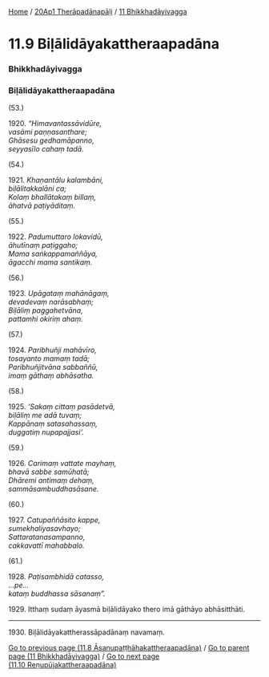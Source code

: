 
[Home](/) / [20Ap1 Therāpadānapāḷi](/tipitaka/20Ap1.md) / [11 Bhikkhadāyivagga](/tipitaka/20Ap1/11.md)

# 11.9 Biḷālidāyakattheraapadāna

### Bhikkhadāyivagga

### Biḷālidāyakattheraapadāna

(53.)

1920\. _“Himavantassāvidūre,_  
_vasāmi paṇṇasanthare;_  
_Ghāsesu gedhamāpanno,_  
_seyyasīlo cahaṃ tadā._  


(54.)

1921\. _Khaṇantālu kalambāni,_  
_biḷālitakkalāni ca;_  
_Kolaṃ bhallātakaṃ billaṃ,_  
_āhatvā paṭiyāditaṃ._  


(55.)

1922\. _Padumuttaro lokavidū,_  
_āhutīnaṃ paṭiggaho;_  
_Mama saṅkappamaññāya,_  
_āgacchi mama santikaṃ._  


(56.)

1923\. _Upāgataṃ mahānāgaṃ,_  
_devadevaṃ narāsabhaṃ;_  
_Biḷāliṃ paggahetvāna,_  
_pattamhi okiriṃ ahaṃ._  


(57.)

1924\. _Paribhuñji mahāvīro,_  
_tosayanto mamaṃ tadā;_  
_Paribhuñjitvāna sabbaññū,_  
_imaṃ gāthaṃ abhāsatha._  


(58.)

1925\. _‘Sakaṃ cittaṃ pasādetvā,_  
_biḷāliṃ me adā tuvaṃ;_  
_Kappānaṃ satasahassaṃ,_  
_duggatiṃ nupapajjasi’._  


(59.)

1926\. _Carimaṃ vattate mayhaṃ,_  
_bhavā sabbe samūhatā;_  
_Dhāremi antimaṃ dehaṃ,_  
_sammāsambuddhasāsane._  


(60.)

1927\. _Catupaññāsito kappe,_  
_sumekhaliyasavhayo;_  
_Sattaratanasampanno,_  
_cakkavattī mahabbalo._  


(61.)

1928\. _Paṭisambhidā catasso,_  
_…pe…_  
_kataṃ buddhassa sāsanaṃ”._  


1929\. Itthaṃ sudaṃ āyasmā biḷālidāyako thero imā gāthāyo abhāsitthāti.

---

1930\. Biḷālidāyakattherassāpadānaṃ navamaṃ.



[Go to previous page (11.8 Āsanupaṭṭhāhakattheraapadāna)](/tipitaka/20Ap1/11/11.8.md) / [Go to parent page (11 Bhikkhadāyivagga)](/tipitaka/20Ap1/11.md) / [Go to next page (11.10 Reṇupūjakattheraapadāna)](/tipitaka/20Ap1/11/11.10.md)



